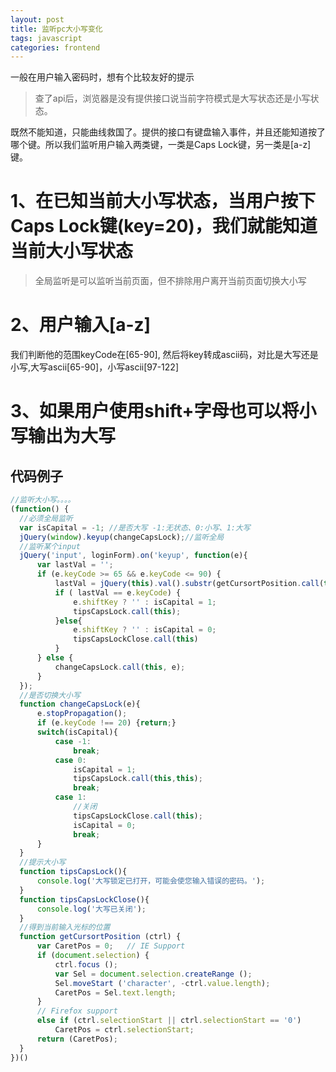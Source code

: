 ```yaml
---
layout: post
title: 监听pc大小写变化
tags: javascript
categories: frontend
---
```


一般在用户输入密码时，想有个比较友好的提示
> 查了api后，浏览器是没有提供接口说当前字符模式是大写状态还是小写状态。

既然不能知道，只能曲线救国了。提供的接口有键盘输入事件，并且还能知道按了哪个键。所以我们监听用户输入两类键，一类是Caps Lock键，另一类是[a-z]键。

# 1、在已知当前大小写状态，当用户按下Caps Lock键(key=20)，我们就能知道当前大小写状态
> 全局监听是可以监听当前页面，但不排除用户离开当前页面切换大小写

# 2、用户输入[a-z]
我们判断他的范围keyCode在[65-90],
然后将key转成ascii码，对比是大写还是小写,大写ascii[65-90]，小写ascii[97-122]

# 3、如果用户使用shift+字母也可以将小写输出为大写

## 代码例子
```javascript
//监听大小写。。。。
(function() {
  //必须全局监听
  var isCapital = -1; //是否大写 -1:无状态、0:小写、1:大写
  jQuery(window).keyup(changeCapsLock);//监听全局
  //监听某个input
  jQuery('input', loginForm).on('keyup', function(e){
      var lastVal = '';
      if (e.keyCode >= 65 && e.keyCode <= 90) {
          lastVal = jQuery(this).val().substr(getCursortPosition.call(this,this)-1, 1).charCodeAt(0);
          if ( lastVal == e.keyCode) {
              e.shiftKey ? '' : isCapital = 1;
              tipsCapsLock.call(this);
          }else{
              e.shiftKey ? '' : isCapital = 0;
              tipsCapsLockClose.call(this)
          }
      } else {
          changeCapsLock.call(this, e);
      }
  });
  //是否切换大小写
  function changeCapsLock(e){
      e.stopPropagation();
      if (e.keyCode !== 20) {return;}
      switch(isCapital){
          case -1:
              break;
          case 0:
              isCapital = 1;
              tipsCapsLock.call(this,this);
              break;
          case 1:
              //关闭
              tipsCapsLockClose.call(this);
              isCapital = 0;
              break;
      }
  }
  //提示大小写
  function tipsCapsLock(){
      console.log('大写锁定已打开，可能会使您输入错误的密码。');
  }
  function tipsCapsLockClose(){
      console.log('大写已关闭');
  }
  //得到当前输入光标的位置
  function getCursortPosition (ctrl) {
      var CaretPos = 0;   // IE Support
      if (document.selection) {
          ctrl.focus ();
          var Sel = document.selection.createRange ();
          Sel.moveStart ('character', -ctrl.value.length);
          CaretPos = Sel.text.length;
      }
      // Firefox support
      else if (ctrl.selectionStart || ctrl.selectionStart == '0')
          CaretPos = ctrl.selectionStart;
      return (CaretPos);
  }
})()



```